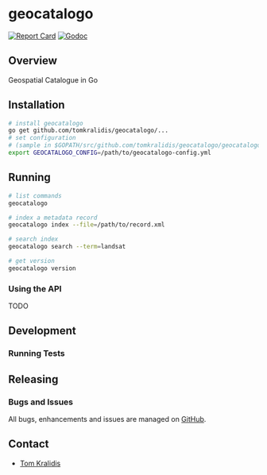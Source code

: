 # geocatalogo

[![Report Card](https://goreportcard.com/badge/github.com/tomkralidis/geocatalogo)](https://goreportcard.com/report/github.com/tomkralidis/geocatalogo)
[![Godoc](http://img.shields.io/badge/godoc-reference-blue.svg?style=flat)](https://godoc.org/github.com/tomkralidis/geocatalogo)

## Overview

Geospatial Catalogue in Go

## Installation

```bash
# install geocatalogo
go get github.com/tomkralidis/geocatalogo/...
# set configuration
# (sample in $GOPATH/src/github.com/tomkralidis/geocatalogo/geocatalogo-config.yml)
export GEOCATALOGO_CONFIG=/path/to/geocatalogo-config.yml
```

## Running

```bash
# list commands
geocatalogo

# index a metadata record
geocatalogo index --file=/path/to/record.xml

# search index
geocatalogo search --term=landsat

# get version
geocatalogo version
```

### Using the API

TODO

## Development

### Running Tests

## Releasing

### Bugs and Issues

All bugs, enhancements and issues are managed on [GitHub](https://github.com/tomkralidis/geocatalogo).

## Contact

* [Tom Kralidis](https://github.com/tomkralidis)

